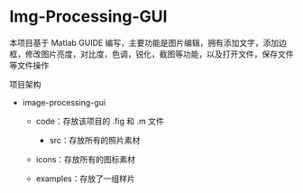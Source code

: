 # Img-Processing-GUI

本项目基于 Matlab GUIDE 编写，主要功能是图片编辑，拥有添加文字，添加边框，修改图片亮度，对比度，色调，锐化，截图等功能，以及打开文件，保存文件等文件操作

项目架构

- image-processing-gui
  
  - code：存放该项目的 .fig 和 .m 文件
    
    -  src：存放所有的照片素材
  
  - icons：存放所有的图标素材
  
  - examples：存放了一组样片

  